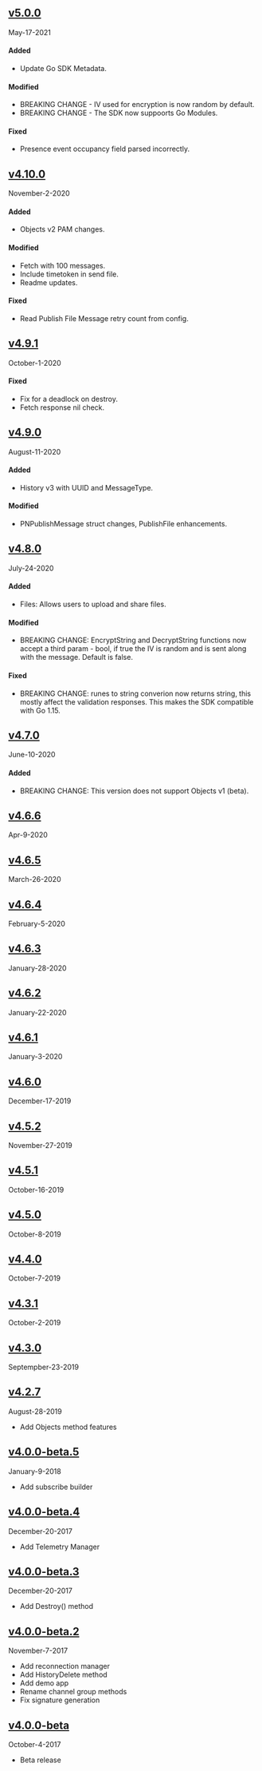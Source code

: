 ## [v5.0.0](https://github.com/crimsonred/go/releases/tag/v5.0.0)
May-17-2021

#### Added
- Update Go SDK Metadata. 

#### Modified
- BREAKING CHANGE - IV used for encryption is now random by default. 
- BREAKING CHANGE - The SDK now suppoorts Go Modules. 

#### Fixed
- Presence event occupancy field parsed incorrectly. 

## [v4.10.0](https://github.com/crimsonred/go/releases/tag/v4.10.0)
November-2-2020

#### Added
- Objects v2 PAM changes. 

#### Modified
- Fetch with 100 messages. 
- Include timetoken in send file. 
- Readme updates. 

#### Fixed
- Read Publish File Message retry count from config. 

## [v4.9.1](https://github.com/crimsonred/go/releases/tag/v4.9.1)
October-1-2020

#### Fixed
- Fix for a deadlock on destroy. 
- Fetch response nil check. 

## [v4.9.0](https://github.com/crimsonred/go/releases/tag/v4.9.0)
August-11-2020

#### Added
- History v3 with UUID and MessageType. 

#### Modified
- PNPublishMessage struct changes, PublishFile enhancements. 

## [v4.8.0](https://github.com/crimsonred/go/releases/tag/v4.8.0)
July-24-2020

#### Added
- Files: Allows users to upload and share files.

#### Modified
- BREAKING CHANGE: EncryptString and DecryptString functions now accept a third param - bool, if true the IV is random and is sent along with the message. Default is false. 

#### Fixed
- BREAKING CHANGE: runes to string converion now returns string, this mostly affect the validation responses. This makes the SDK compatible with Go 1.15. 

## [v4.7.0](https://github.com/crimsonred/go/releases/tag/v4.7.0)
June-10-2020

#### Added
- BREAKING CHANGE: This version does not support Objects v1 (beta). 

## [v4.6.6](https://github.com/crimsonred/go/tree/v4.6.6)
  Apr-9-2020 

## [v4.6.5](https://github.com/crimsonred/go/tree/v4.6.5)
  March-26-2020 

## [v4.6.4](https://github.com/crimsonred/go/tree/v4.6.4)
  February-5-2020 

## [v4.6.3](https://github.com/crimsonred/go/tree/v4.6.3)
  January-28-2020 

## [v4.6.2](https://github.com/crimsonred/go/tree/v4.6.2)
  January-22-2020 

## [v4.6.1](https://github.com/crimsonred/go/tree/v4.6.1)
  January-3-2020 

## [v4.6.0](https://github.com/crimsonred/go/tree/v4.6.0)
  December-17-2019

## [v4.5.2](https://github.com/crimsonred/go/tree/v4.5.2)
  November-27-2019

## [v4.5.1](https://github.com/crimsonred/go/tree/v4.5.1)
  October-16-2019

## [v4.5.0](https://github.com/crimsonred/go/tree/v4.5.0)
  October-8-2019

## [v4.4.0](https://github.com/crimsonred/go/tree/v4.4.0)
  October-7-2019

## [v4.3.1](https://github.com/crimsonred/go/tree/v4.3.1)
  October-2-2019

## [v4.3.0](https://github.com/crimsonred/go/tree/v4.3.0)
  Septempber-23-2019

## [v4.2.7](https://github.com/crimsonred/go/tree/v4.2.7)
  August-28-2019

- Add Objects method features

## [v4.0.0-beta.5](https://github.com/crimsonred/go/tree/v4.0.0-beta.5)
  January-9-2018

- Add subscribe builder

## [v4.0.0-beta.4](https://github.com/crimsonred/go/tree/v4.0.0-beta.4)
 December-20-2017

- Add Telemetry Manager

## [v4.0.0-beta.3](https://github.com/crimsonred/go/tree/v4.0.0-beta.3)
 December-20-2017

- Add Destroy() method

## [v4.0.0-beta.2](https://github.com/crimsonred/go/tree/v4.0.0-beta.2)
 November-7-2017

- Add reconnection manager
- Add HistoryDelete method
- Add demo app
- Rename channel group methods
- Fix signature generation

## [v4.0.0-beta](https://github.com/crimsonred/go/tree/v4.0.0-beta)
 October-4-2017

- Beta release
